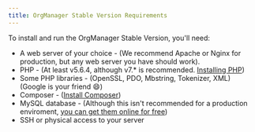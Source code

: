 ```yaml
---
title: OrgManager Stable Version Requirements
---
```


To install and run the OrgManager Stable Version, you'll need:

- A web server of your choice - (We recommend Apache or Nginx for production, but any web server you have should work).
- PHP - (At least v5.6.4, although v7.* is recommended. [Installing PHP](http://php.net/manual/en/install.php))
- Some PHP libraries - (OpenSSL, PDO, Mbstring, Tokenizer, XML) (Google is your friend :smile:)
- Composer - ([Install Composer](https://getcomposer.org/download/))
- MySQL database - (Although this isn't recommended for a production enviroment, [you can get them online for free](https://www.google.com/search?q=free+mysql+database))
- SSH or physical access to your server